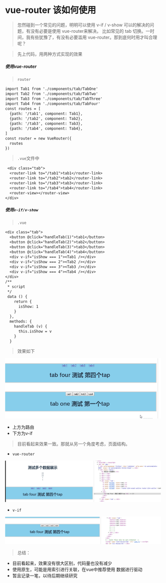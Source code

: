 # vue-router 该如何使用

> 忽然碰到一个常见的问题，明明可以使用 v-if / v-show 可以的解决的问题，有没有必要是使用 vue-router来解决。 比如常见的 tab 切换。一时间，我有些犹豫了，有没有必要滥用 vue-router。那到底何时用才叫合理呢？

> 先上代码，用两种方式实现的效果

##### 使用vue-router

> `router`
```
import Tab1 from './components/tab/TabOne'
import Tab2 from './components/tab/TabTwo'
import Tab3 from './components/tab/TabThree'
import Tab4 from './components/tab/TabFour'
const routes = [
  {path: '/tab1', component: Tab1},
  {path: '/tab2', component: Tab2},
  {path: '/tab3', component: Tab3},
  {path: '/tab4', component: Tab4},
]
const router = new VueRouter({
  routes
})
```

> `.vue`文件中
```
 <div class="tab">
  <router-link to="/tab1">tab1</router-link>
  <router-link to="/tab2">tab2</router-link>
  <router-link to="/tab3">tab3</router-link>
  <router-link to="/tab4">tab4</router-link>
  <router-view></router-view>
</div>
```

##### 使用`v-if/v-show`
> `.vue`

```
<div class="tab">
  <button @click="handleTab(1)">tab1</button>
  <button @click="handleTab(2)">tab2</button>
  <button @click="handleTab(3)">tab3</button>
  <button @click="handleTab(4)">tab4</button>
  <div v-if="isShow === 1"><Tab1 /></div>
  <div v-if="isShow === 2"><Tab2 /></div>
  <div v-if="isShow === 3"><Tab3 /></div>
  <div v-if="isShow === 4"><Tab4 /></div>
</div>
/**
 * script
 */
 data () {
    return {
      isShow: 1
    }
  },
  methods: {
    handleTab (v) {
      this.isShow = v
    }
  }
```

> 效果如下

<img src="./../images/v-if_vur-router/v-test.gif" width="800px" />

+ 上方为路由
+ 下方为v-if

> 目前看起来效果一致。那就从另一个角度考虑，页面结构。

+ `vue-router`
<img src="./../images/v-if_vur-router/vue-router.gif" width="800px" />

+ `v-if`
<img src="./../images/v-if_vur-router/v-if.gif" width="800px" />

> 总结： 
+ 目前看起来，效果没有很大区别，代码量也没有减少
+ 使用原生，可能是用索引进行关联，在vue中推荐使用 数据进行驱动
+ 暂且记录一笔，以待后期继续研究
